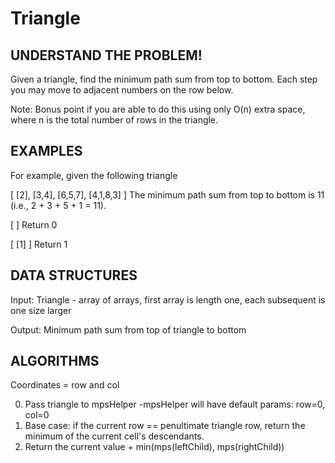 # Triangle

## UNDERSTAND THE PROBLEM!
Given a triangle, find the minimum path sum from top to bottom. Each step you may move to adjacent numbers on the row below.

Note:
Bonus point if you are able to do this using only O(n) extra space, where n is the total number of rows in the triangle.

## EXAMPLES
For example, given the following triangle

[
     [2],
    [3,4],
   [6,5,7],
  [4,1,8,3]
]
The minimum path sum from top to bottom is 11 (i.e., 2 + 3 + 5 + 1 = 11).

[
]
Return 0

[
  [1]
]
Return 1

## DATA STRUCTURES
Input: Triangle - array of arrays, first array is length one, each subsequent is one size larger

Output: Minimum path sum from top of triangle to bottom

## ALGORITHMS
Coordinates = row and col

0. Pass triangle to mpsHelper
    -mpsHelper will have default params: row=0, col=0
1. Base case: if the current row == penultimate triangle row, return the minimum of the current cell's descendants.
2. Return the current value + min(mps(leftChild), mps(rightChild))



